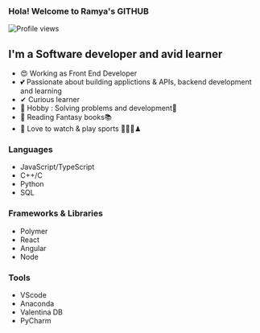 ### Hola! Welcome to Ramya's GITHUB

![Profile views](https://gpvc.arturio.dev/ramyaDhanush) 
## I'm a Software developer and avid learner

- 😍 Working as Front End Developer
- 💕 Passionate about building applictions & APIs, backend development and learning
- ✔  Curious learner
- 💖 Hobby : Solving problems and development🧬
- 🤞  Reading Fantasy books📚 
- 🏓 Love to watch & play sports 🏸🏏🎲♟

### Languages

- JavaScript/TypeScript
- C++/C
- Python
- SQL
  
### Frameworks & Libraries

- Polymer
- React
- Angular
- Node

### Tools
- VScode
- Anaconda
- Valentina DB
- PyCharm
